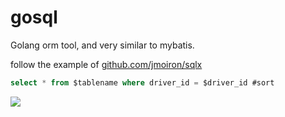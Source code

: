 # gosql

Golang orm tool, and very similar to mybatis.

follow the example of <a href="http://github.com/jmoiron/sqlx/">github.com/jmoiron/sqlx</a>

```sql
select * from $tablename where driver_id = $driver_id #sort
```

![](http://photo.rhymecode.com/%E6%8F%92%E5%9B%BE/icon.png)
